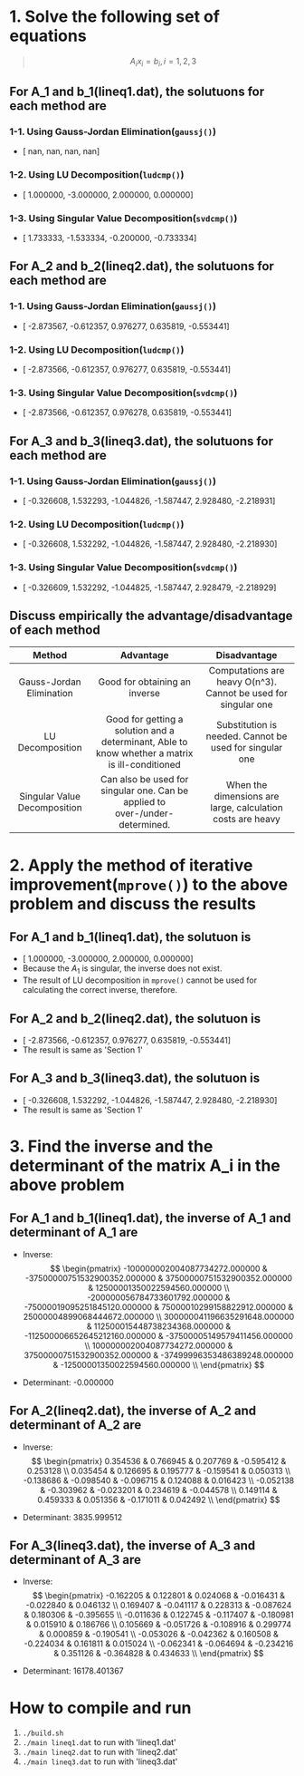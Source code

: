 # 1. Solve the following set of equations

> $$
> A_i x_i = b_i, i=1,2,3
> $$

## For A_1 and b_1(**lineq1.dat**), the solutuons for each method are

### 1-1. Using Gauss-Jordan Elimination(`gaussj()`)

- [         nan,         nan,         nan,         nan]

### 1-2. Using LU Decomposition(`ludcmp()`)

- [    1.000000,   -3.000000,    2.000000,    0.000000]

### 1-3. Using Singular Value Decomposition(`svdcmp()`)

- [    1.733333,   -1.533334,   -0.200000,   -0.733334]

## For A_2 and b_2(**lineq2.dat**), the solutuons for each method are

### 1-1. Using Gauss-Jordan Elimination(`gaussj()`)

- [   -2.873567,   -0.612357,    0.976277,    0.635819,   -0.553441]

### 1-2. Using LU Decomposition(`ludcmp()`)

- [   -2.873566,   -0.612357,    0.976277,    0.635819,   -0.553441]

### 1-3. Using Singular Value Decomposition(`svdcmp()`)

- [   -2.873566,   -0.612357,    0.976278,    0.635819,   -0.553441]

## For A_3 and b_3(**lineq3.dat**), the solutuons for each method are

### 1-1. Using Gauss-Jordan Elimination(`gaussj()`)

- [   -0.326608,    1.532293,   -1.044826,   -1.587447,    2.928480,   -2.218931]

### 1-2. Using LU Decomposition(`ludcmp()`)

- [   -0.326608,    1.532292,   -1.044826,   -1.587447,    2.928480,   -2.218930]

### 1-3. Using Singular Value Decomposition(`svdcmp()`)

- [   -0.326609,    1.532292,   -1.044825,   -1.587447,    2.928479,   -2.218929]

## Discuss empirically the advantage/disadvantage of each method

|            Method            |                          Advantage                           |                         Disadvantage                         |
| :--------------------------: | :----------------------------------------------------------: | :----------------------------------------------------------: |
|   Gauss-Jordan Elimination   |                Good for obtaining an inverse                 | Computations are heavy O(n^3). Cannot be used for singular one |
|       LU Decomposition       | Good for getting a solution and a determinant, Able to know whether a matrix is ill-conditioned |   Substitution is needed. Cannot be used for singular one    |
| Singular Value Decomposition | Can also be used for singular one. Can be applied to over-/under-determined. |  When the dimensions are large, calculation costs are heavy  |

# 2. Apply the method of iterative improvement(`mprove()`) to the above problem and discuss the results

## For A_1 and b_1(**lineq1.dat**), the solutuon is

- [    1.000000,   -3.000000,    2.000000,    0.000000]
- Because the $A_1$ is singular, the inverse does not exist.
- The result of LU decomposition in `mprove()` cannot be used for calculating the correct inverse, therefore.

## For A_2 and b_2(**lineq2.dat**), the solutuon is

- [   -2.873566,   -0.612357,    0.976277,    0.635819,   -0.553441]
- The result is same as 'Section 1'

## For A_3 and b_3(**lineq3.dat**), the solutuon is

- [   -0.326608,    1.532292,   -1.044826,   -1.587447,    2.928480,   -2.218930]
- The result is same as 'Section 1'

# 3. Find the inverse and the determinant of the matrix A_i in the above problem

## For A_1 and b_1(**lineq1.dat**), the inverse of A_1 and determinant of A_1 are

- Inverse:
  $$
  \begin{pmatrix}
  -100000002004087734272.000000 & -37500000751532900352.000000 & 37500000751532900352.000000 & 12500001350022594560.000000 \\
  -200000056784733601792.000000 & -75000019095251845120.000000 & 75000010299158822912.000000 & 25000004899068444672.000000 \\
  300000041196635291648.000000 & 112500015448738234368.000000 & -112500006652645212160.000000 & -37500005149579411456.000000 \\
  100000002004087734272.000000 & 37500000751532900352.000000 & -37499996353486389248.000000 & -12500001350022594560.000000 \\
  \end{pmatrix}
  $$

- Determinant: -0.000000

## For A_2(**lineq2.dat**), the inverse of A_2 and determinant of A_2 are

- Inverse: 
  $$
  \begin{pmatrix}
  0.354536 &  0.766945 &  0.207769 & -0.595412 &  0.253128 \\
  0.035454 &  0.126695 &  0.195777 & -0.159541 &  0.050313 \\
  -0.138686 & -0.098540 & -0.096715 &  0.124088 &  0.016423 \\
  -0.052138 & -0.303962 & -0.023201 &  0.234619 & -0.044578 \\
  0.149114 &  0.459333 &  0.051356 & -0.171011 &  0.042492 \\
  \end{pmatrix}
  $$

- Determinant: 3835.999512

## For A_3(**lineq3.dat**), the inverse of A_3 and determinant of A_3 are

- Inverse:
  $$
  \begin{pmatrix}
   -0.162205 &  0.122801 &  0.024068 & -0.016431 & -0.022840 &  0.046132 \\
    0.169407 & -0.041117 &  0.228313 & -0.087624 &  0.180306 & -0.395655 \\
   -0.011636 &  0.122745 & -0.117407 & -0.180981 &  0.015910 &  0.186766 \\
    0.105669 & -0.051726 & -0.108916 &  0.299774 &  0.000859 & -0.190541 \\
   -0.053026 & -0.042362 &  0.160508 & -0.224034 &  0.161811 &  0.015024 \\
   -0.062341 & -0.064694 & -0.234216 &  0.351126 & -0.364828 &  0.434633 \\
  \end{pmatrix}
  $$

- Determinant: 16178.401367

# How to compile and run

1. `./build.sh`
2. `./main lineq1.dat` to run with 'lineq1.dat'
3. `./main lineq2.dat` to run with 'lineq2.dat'
4. `./main lineq3.dat` to run with 'lineq3.dat'